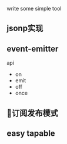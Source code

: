 write some simple tool

## jsonp实现


## event-emitter

api
- on
- emit
- off
- once

## 订阅发布模式

## easy tapable
